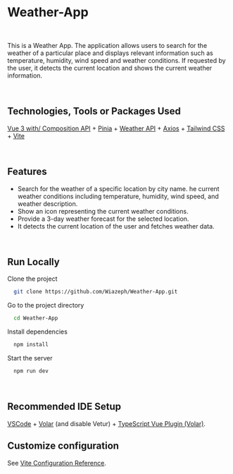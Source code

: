 # Weather-App

<br>

This is a Weather App. The application allows users to search for the weather of a particular place and displays relevant information such as temperature, humidity, wind speed and weather conditions. If requested by the user, it detects the current location and shows the current weather information.

<br>

## Technologies, Tools or Packages Used

[Vue 3 with/ Composition API](https://vuejs.org/) + [Pinia](https://pinia.vuejs.org/) + [Weather API](https://www.weatherapi.com/) + [Axios](https://axios-http.com/) + [Tailwind CSS](https://tailwindcss.com/) + [Vite](https://vitejs.dev/)

<br>

## Features

- Search for the weather of a specific location by city name.
he current weather conditions including temperature, humidity, wind speed, and weather description.
- Show an icon representing the current weather conditions.
- Provide a 3-day weather forecast for the selected location.
- It detects the current location of the user and fetches weather data.

<br>

## Run Locally

Clone the project

```bash
  git clone https://github.com/Wiazeph/Weather-App.git
```

Go to the project directory

```bash
  cd Weather-App
```

Install dependencies

```bash
  npm install
```

Start the server

```bash
  npm run dev
```

<br>

## Recommended IDE Setup

[VSCode](https://code.visualstudio.com/) + [Volar](https://marketplace.visualstudio.com/items?itemName=Vue.volar) (and disable Vetur) + [TypeScript Vue Plugin (Volar)](https://marketplace.visualstudio.com/items?itemName=Vue.vscode-typescript-vue-plugin).

## Customize configuration

See [Vite Configuration Reference](https://vitejs.dev/config/).
